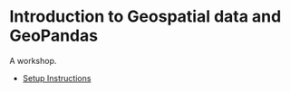 # Introduction to Geospatial data and GeoPandas
A workshop.

- [Setup Instructions](https://docs.google.com/document/d/1UuWXutFTxbVSngRbd-pwhroh-oRi8uKLh0oq7diWOXE/edit)
